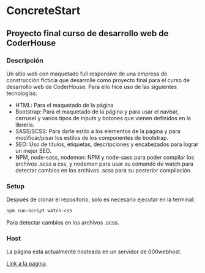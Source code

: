 ConcreteStart
================================================
Proyecto final curso de desarrollo web de CoderHouse
---------------------------------------------------


### Descripción

Un sitio web con maquetado full responsive de una empresa de construcción ficticia que desarrolle como proyecto final para el curso de desarrollo web de CoderHouse.
Para ello hice uso de las siguientes tecnologías:
  - HTML: Para el maquetado de la página
  - Bootstrap: Para el maquetado de la página y para usar el navbar, carrusel y varios tipos de inputs y botones que vienen definidos en la librería.
  - SASS/SCSS: Para darle estilo a los elementos de la página y para modificar/pisar los estilos de los componentes de bootstrap.
  - SEO: Uso de títulos, etiquetas, descripciones y encabezados para lograr un mejor SEO.
  - NPM, node-sass, nodemon: NPM y node-sass para poder compilar los archivos .scss a css, y nodemon para usar su comando de watch para detectar cambios en los archivos .scss para su posterior compilación.

### Setup

Después de clonar el repositorio, solo es necesario ejecutar en la terminal:
``` bash
npm run-script watch-css
```
Para detectar cambios en los archivos .scss.

### Host

La página está actualmente hosteada en un servidor de 000webhost.

[Link a la pagina](https://concretestart.000webhostapp.com/).


